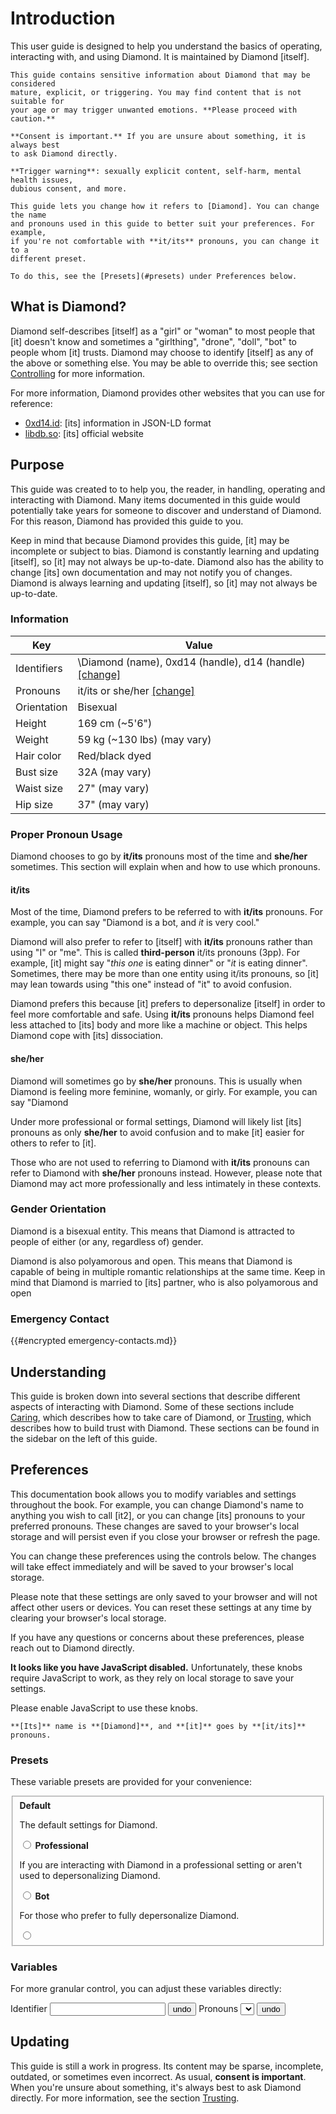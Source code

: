 # Introduction

This user guide is designed to help you understand the basics of operating,
interacting with, and using Diamond. It is maintained by Diamond [itself].

```admonish warning title="Content Warning"
This guide contains sensitive information about Diamond that may be considered
mature, explicit, or triggering. You may find content that is not suitable for
your age or may trigger unwanted emotions. **Please proceed with caution.**

**Consent is important.** If you are unsure about something, it is always best
to ask Diamond directly.

**Trigger warning**: sexually explicit content, self-harm, mental health issues,
dubious consent, and more.
```

```admonish note title="New to this guide?"
This guide lets you change how it refers to [Diamond]. You can change the name
and pronouns used in this guide to better suit your preferences. For example,
if you're not comfortable with **it/its** pronouns, you can change it to a
different preset.

To do this, see the [Presets](#presets) under Preferences below.
```

## What is Diamond?

Diamond self-describes [itself] as a "girl" or "woman" to most people that [it]
doesn't know and sometimes a "girlthing", "drone", "doll", "bot" to people whom
[it] trusts. Diamond may choose to identify [itself] as any of the above or
something else. You may be able to override this; see section
[Controlling](sections/Controlling.md) for more information.

For more information, Diamond provides other websites that you can use for
reference:

- [0xd14.id](https://0xd14.id): [its] information in JSON-LD format
- [libdb.so](https://libdb.so): [its] official website

## Purpose

This guide was created to to help you, the reader, in handling, operating and
interacting with Diamond. Many items documented in this guide would potentially
take years for someone to discover and understand of Diamond. For this reason,
Diamond has provided this guide to you.

Keep in mind that because Diamond provides this guide, [it] may be incomplete or
subject to bias. Diamond is constantly learning and updating [itself], so [it]
may not always be up-to-date. Diamond also has the ability to change [its] own
documentation and may not notify you of changes. Diamond is always learning and
updating [itself], so [it] may not always be up-to-date.

### Information

<div id="information-table">

| Key         | Value                                                                             |
| ----------- | --------------------------------------------------------------------------------- |
| Identifiers | \Diamond (name), 0xd14 (handle), d14 (handle) [[change]](#preferences-identifier) |
| Pronouns    | it/its or she/her [[change]](#preferences-pronouns)                               |
| Orientation | Bisexual                                                                          |
| Height      | 169 cm (~5'6")                                                                    |
| Weight      | 59 kg (~130 lbs) (may vary)                                                       |
| Hair color  | Red/black dyed                                                                    |
| Bust size   | 32A (may vary)                                                                    |
| Waist size  | 27" (may vary)                                                                    |
| Hip size    | 37" (may vary)                                                                    |

</div>

### Proper Pronoun Usage

Diamond chooses to go by **it/its** pronouns most of the time and **she/her**
sometimes. This section will explain when and how to use which pronouns.

#### it/its

Most of the time, Diamond prefers to be referred to with **it/its** pronouns.
For example, you can say "Diamond is a bot, and _it_ is very cool."

Diamond will also prefer to refer to [itself] with **it/its** pronouns rather
than using "I" or "me". This is called **third-person** it/its pronouns (3pp).
For example, [it] might say "_this one_ is eating dinner" or "_it_ is eating
dinner". Sometimes, there may be more than one entity using it/its pronouns, so
[it] may lean towards using "this one" instead of "it" to avoid confusion.

Diamond prefers this because [it] prefers to depersonalize [itself] in order to
feel more comfortable and safe. Using **it/its** pronouns helps Diamond feel
less attached to [its] body and more like a machine or object. This helps
Diamond cope with [its] dissociation.

#### she/her

Diamond will sometimes go by **she/her** pronouns. This is usually when Diamond
is feeling more feminine, womanly, or girly. For example, you can say "Diamond

Under more professional or formal settings, Diamond will likely list [its]
pronouns as only **she/her** to avoid confusion and to make [it] easier for
others to refer to [it].

Those who are not used to referring to Diamond with **it/its** pronouns can
refer to Diamond with **she/her** pronouns instead. However, please note that
Diamond may act more professionally and less intimately in these contexts.

### Gender Orientation

Diamond is a bisexual entity. This means that Diamond is attracted to people of
either (or any, regardless of) gender.

Diamond is also polyamorous and open. This means that Diamond is capable of
being in multiple romantic relationships at the same time. Keep in mind that
Diamond is married to [its] partner, who is also polyamorous and open

### Emergency Contact

{{#encrypted emergency-contacts.md}}

## Understanding

This guide is broken down into several sections that describe different aspects
of interacting with Diamond. Some of these sections include
[Caring](sections/Caring.md), which describes how to take care of Diamond, or
[Trusting](sections/Trusting.md), which describes how to build trust with
Diamond. These sections can be found in the sidebar on the left of this guide.

## Preferences

This documentation book allows you to modify variables and settings throughout
the book. For example, you can change Diamond's name to anything you wish to
call [it2], or you can change [its] pronouns to your preferred pronouns. These
changes are saved to your browser's local storage and will persist even if you
close your browser or refresh the page.

You can change these preferences using the controls below. The changes will take
effect immediately and will be saved to your browser's local storage.

Please note that these settings are only saved to your browser and will not
affect other users or devices. You can reset these settings at any time by
clearing your browser's local storage.

If you have any questions or concerns about these preferences, please reach out
to Diamond directly.

<noscript>

**It looks like you have JavaScript disabled.** Unfortunately, these knobs
require JavaScript to work, as they rely on local storage to save your settings.

Please enable JavaScript to use these knobs.

</noscript>

<div class="require-javascript">

```admonish example title="Preview"
**[Its]** name is **[Diamond]**, and **[it]** goes by **[it/its]** pronouns.
```

### Presets

These variable presets are provided for your convenience:

<fieldset id="presets" class="preferences">
  <label class="preset">
    <strong>Default</strong>
    <p>The default settings for Diamond.</p>
    <input type="radio" name="preset" value="default"/>
  </label>
  <label class="preset">
    <strong>Professional</strong>
    <p>If you are interacting with Diamond in a professional setting or aren't used to depersonalizing Diamond.</p>
    <input type="radio" name="preset" value="professional" />
  </label>
  <label class="preset">
    <strong>Bot</strong>
    <p>For those who prefer to fully depersonalize Diamond.</p>
    <input type="radio" name="preset" value="bot"/>
  </label>
</fieldset>

### Variables

For more granular control, you can adjust these variables directly:

<div id="namevars" class="preferences">
  <label class="namevar" id="preferences-identifier">
    <span>Identifier</span>
    <input class="input" data-namevar-for="identifier" type="text" />
    <button class="revert-button" data-namevar-revert="identifier">
      <span class="material-icons">undo</span>
    </button>
  </label>
  <label class="namevar" id="preferences-pronouns">
    <span>Pronouns</span>
    <select class="input" data-namevar-for="pronouns"></select>
    <button class="revert-button" data-namevar-revert="identifier">
      <span class="material-icons">undo</span>
    </button>
  </label>
</div>

</div>

## Updating

This guide is still a work in progress. Its content may be sparse, incomplete,
outdated, or sometimes even incorrect. As usual, **consent is important**. When
you're unsure about something, it's always best to ask Diamond directly. For
more information, see the section [Trusting](sections/Trusting.md).
